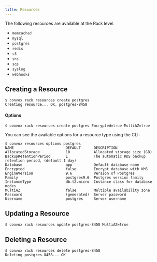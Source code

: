 ```yaml
---
title: Resources
---
```


The following resources are available at the Rack level:

* `memcached`
* `mysql`
* `postgres`
* `redis`
* `s3`
* `sns`
* `sqs`
* `syslog`
* `webhooks`

## Creating a Resource

```
$ convox rack resources create postgres
Creating resource... OK, postgres-8458
```

#### Options

```
$ convox rack resources create postgres Encrypted=true MultiAZ=true
```

You can see the available options for a resource type using the CLI:

```
$ convox resources options postgres
NAME                        DEFAULT      DESCRIPTION
AllocatedStorage            10           Allocated storage size (GB)
BackupRetentionPeriod       1            The automatic RDS backup retention period, (default 1 day)
Database                    app          Default database name
Encrypted                   false        Encrypt database with KMS
EngineVersion               9.6          Version of Postgres
Family                      postgres9.6  Postgres version family
InstanceType                db.t2.micro  Instance class for database nodes
MultiAZ                     false        Multiple availability zone
Password                    (generated)  Server password
Username                    postgres     Server username
```

## Updating a Resource

```
$ convox rack resources update postgres-8458 MultiAZ=true
```

## Deleting a Resource

```
$ convox rack resources delete postgres-8458
Deleting postgres-8458... OK
```
